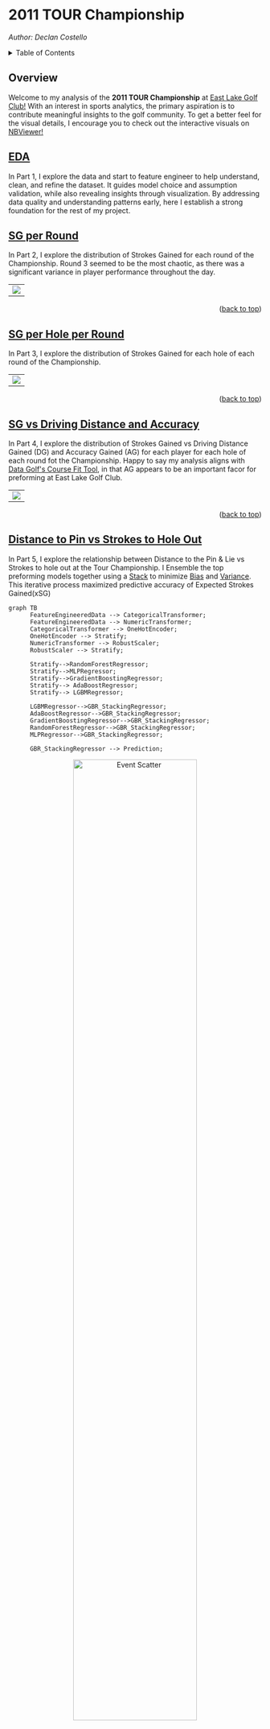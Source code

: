 <a name="readme-top"></a>
# **2011 TOUR Championship**
*Author: Declan Costello*

<!-- TABLE OF CONTENTS -->
<details>
  <summary>Table of Contents</summary>
  <ol>
    <li><a href="#Overview">Overview</a></li>
    <li><a href="#EDA">EDA</a></li>
    <li><a href="#SG-per-Round">SG per Round</a></li>
    <li><a href="#SG-per-Hole-per-Round">SG per Hole per Round</a></li>
    <li><a href="#SG-vs-Driving-Distance-and-Accuracy">SG vs Driving Distance and Accuracy</a></li>
    <li><a href="#Distance-to-Pin-vs-Strokes-to-Hole-Out">Distance to Pin vs Strokes to Hole Out</a></li>
    <li><a href="#Bayes">Bayes</a></li>
    <li><a href="#Roadmap">Roadmap</a></li>
  </ol>
</details>

## **Overview**

Welcome to my analysis of the **2011 TOUR Championship** at [East Lake Golf Club!](https://www.eastlakegolfclub.com/course/) With an interest in sports analytics, the primary aspiration is to contribute meaningful insights to the golf community. To get a better feel for the visual details, I encourage you to check out the interactive visuals on  [NBViewer!](https://nbviewer.org/github/dec1costello/Golf/tree/main/TOUR_Championship_2011/)

## [EDA](https://nbviewer.org/github/dec1costello/Golf/blob/main/TOUR_Championship_2011/EDA.ipynb)

In Part 1, I explore the data and start to feature engineer to help understand, clean, and refine the dataset. It guides model choice and assumption validation, while also revealing insights through visualization. By addressing data quality and understanding patterns early, here I establish a strong foundation for the rest of my project.

## [SG per Round](https://nbviewer.org/github/dec1costello/Golf/blob/main/TOUR_Championship_2011/StrokesGainedPerRound.ipynb)

In Part 2, I explore the distribution of Strokes Gained for each round of the Championship. Round 3 seemed to be the most chaotic, as there was a significant variance in player performance throughout the day.

<table>

<tbody>
  <tr>
    <td>
      <a href="https://nbviewer.org/github/dec1costello/Golf/blob/main/TOUR_Championship_2011/StrokesGainedPerRound.ipynb">
        <img src="https://github.com/dec1costello/Baseball/assets/79241861/da40a9f5-f984-48c2-8fb7-329b2de98f1f" />
      </a>
    </td>
</tr>
</tbody>
</table>
<p align="right">(<a href="#readme-top">back to top</a>)</p>

## [SG per Hole per Round](https://nbviewer.org/github/dec1costello/Golf/blob/main/TOUR_Championship_2011/ImprovedStrokesGainedPerRoundPerHole.ipynb)

In Part 3, I explore the distribution of Strokes Gained for each hole of each round of the Championship.

<table>

<tbody>
  <tr>
    <td>
      <a href="https://nbviewer.org/github/dec1costello/Golf/blob/main/TOUR_Championship_2011/ImprovedStrokesGainedPerRoundPerHole.ipynb">
        <img src="https://github.com/dec1costello/Golf/assets/79241861/1a34d922-fa9d-4786-8467-ce0e65713cf9" />
      </a>
    </td>
</tr>
</tbody>
</table>
<p align="right">(<a href="#readme-top">back to top</a>)</p>

## [SG vs Driving Distance and Accuracy](https://nbviewer.org/github/dec1costello/Golf/blob/main/TOUR_Championship_2011/DGvsCG.ipynb)

In Part 4, I explore the distribution of Strokes Gained vs Driving Distance Gained (DG) and Accuracy Gained (AG) for each player for each hole of each round fot the Championship. Happy to say my analysis aligns with [Data Golf's Course Fit Tool](https://datagolf.com/course-fit-tool), in that AG appears to be an important facor for preforming at East Lake Golf Club.

<table>

<tbody>
  <tr>
    <td>
      <a href="https://nbviewer.org/github/dec1costello/Golf/blob/main/TOUR_Championship_2011/DGvsCG.ipynb">
        <img src="https://github.com/dec1costello/Golf/assets/79241861/d08949ca-cf85-450b-b1a8-1054115a4781" />
      </a>
    </td>
</tr>
</tbody>
</table>


<p align="right">(<a href="#readme-top">back to top</a>)</p>

## [Distance to Pin vs Strokes to Hole Out](https://nbviewer.org/github/dec1costello/Golf/blob/main/TOUR_Championship_2011/xSG.ipynb)

In Part 5, I explore the relationship between Distance to the Pin & Lie vs Strokes to hole out at the Tour Championship. I Ensemble the top  preforming models together using a [Stack](https://scikit-learn.org/stable/modules/generated/sklearn.ensemble.StackingRegressor.html) to minimize [Bias](https://towardsdatascience.com/a-quickstart-guide-to-uprooting-model-bias-f4465c8e84bc) and [Variance](https://x.com/akshay_pachaar/status/1703757251474063861?s=20). This iterative process maximized predictive accuracy of Expected Strokes Gained(xSG)

```mermaid
graph TB
      FeatureEngineeredData --> CategoricalTransformer;
      FeatureEngineeredData --> NumericTransformer;
      CategoricalTransformer --> OneHotEncoder;
      OneHotEncoder --> Stratify;
      NumericTransformer --> RobustScaler;
      RobustScaler --> Stratify;

      Stratify-->RandomForestRegressor;
      Stratify-->MLPRegressor;
      Stratify-->GradientBoostingRegressor;
      Stratify--> AdaBoostRegressor;
      Stratify--> LGBMRegressor;

      LGBMRegressor-->GBR_StackingRegressor;
      AdaBoostRegressor-->GBR_StackingRegressor;
      GradientBoostingRegressor-->GBR_StackingRegressor;
      RandomForestRegressor-->GBR_StackingRegressor;
      MLPRegressor-->GBR_StackingRegressor;

      GBR_StackingRegressor --> Prediction;
```

<div align="center">
  <a href="https://nbviewer.org/github/dec1costello/Golf/blob/main/TOUR_Championship_2011/xSG.ipynb">
    <img src="https://github.com/dec1costello/Golf/assets/79241861/831a59c3-93fa-4717-84e5-34c8178a910c" alt="Event Scatter" style="width:70%">
  </a>
</div>
<p align="right">(<a href="#readme-top">back to top</a>)</p>

<!-- ROADMAP -->
## Roadmap

- [x] xS Stack Model Refinement
    - [ ] Divide into Putting, Approach, and Off the Tee (200-500) individual models
    - [ ] Add in weather to model
    - [ ] Make count flow type charts on before and after shot lies (do a copy on a col before the shift)
    - [ ] Mock [Datagolf](https://datagolf.com/approach-skill)
    - [ ] Refactor trainings using [MLFlow](https://mlflow.org/docs/latest/traditional-ml/hyperparameter-tuning-with-child-runs/notebooks/hyperparameter-tuning-with-child-runs.html)
        - [ ] [Refer To](https://medium.com/infer-qwak/building-an-end-to-end-mlops-pipeline-with-open-source-tools-d8bacbf4184f)
        - [ ] [Utilize](https://community.cloud.databricks.com/?o=5379878152283690)
        - [ ] [Watch](https://www.youtube.com/watch?v=-7XegzgjgM0&list=PLQqR_3C2fhUUkoXAcomOxcvfPwRn90U-g&index=8)
- [ ] Exploratory Data Analysis
    - [ ] Auto EDA
    - [ ] Convert all readme plots to bokeh
    - [ ] Players, include Greens in Reg %
- [ ] Bayesian Model Integration
    - [ ] [Refer To](https://colab.research.google.com/github/AllenDowney/ThinkBayes2/blob/master/examples/hockey.ipynb#scrollTo=B-c6bb9wO-Cs)
    - [ ] [Utilize](https://colab.research.google.com/github/AllenDowney/ThinkBayes2/)
    - [ ] [Watch](https://www.youtube.com/watch?v=Zi6N3GLUJmw)
- [ ] Drift Detection
    - [ ] Use [Evidently](https://www.youtube.com/watch?v=L4Pv6ExBQPM) and WHYLOGS / WHYLABS to detect drift on the final round
- [ ] Golf Domain Questions
    - [ ] Approach shot always #2 on par 4s? what if someone drives the green?
    - [ ] Vice versa, If a golfer hits the green on a par 3, does that contribute to fairways hit %?  


<p align="right">(<a href="#readme-top">back to top</a>)</p>
